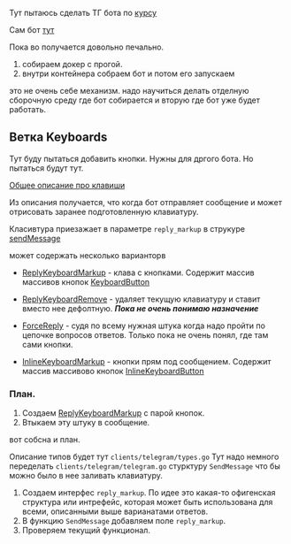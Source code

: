 Тут пытаюсь сделать ТГ бота по [курсу](https://www.youtube.com/watch?v=73OsSlsuhFY&list=PLFAQFisfyqlWDwouVTUztKX2wUjYQ4T3l) 

Сам бот [тут](https://github.com/JustSkiv/read-adviser-bot/tree/lessons)


Пока во получается довольно печально.
1. собираем докер с прогой. 
2.  внутри контейнера собраем бот и потом его запускаем

это не очень себе механизм. 
надо научиться делать отделную сборочную среду где бот собирается и вторую где бот уже будет работать. 

## Ветка Keyboards
Тут буду пытаться добавить кнопки. 
Нужны для дргого бота. Но пытаться будут тут. 

[Общее описание про клавиши](https://core.telegram.org/bots#keyboards)

Из описания получается, что когда бот отправляет сообщение и может отрисовать заранее подготовленную клавиатуру. 

Класивтура приезажает в параметре `reply_markup` в струкуре [sendMessage](https://core.telegram.org/bots/api#sendmessage)

может содержать несколько варианторв 
* [ReplyKeyboardMarkup](https://core.telegram.org/bots/api#replykeyboardmarkup) - клава с кнопками. Содержит массив массивов кнопок [KeyboardButton](https://core.telegram.org/bots/api#keyboardbutton) 

* [ReplyKeyboardRemove](https://core.telegram.org/bots/api#replykeyboardremove) - удаляет текущую клавиатуру и ставит вместо нее дефолтную. ***Пока не очень понимаю назначение***

* [ForceReply](https://core.telegram.org/bots/api#forcereply) - судя по всему нужная штука когда надо пройти по цепочке вопросов ответов. Только пока не очень понял, где там сами кнопки. 

* [InlineKeyboardMarkup](https://core.telegram.org/bots/api#inlinekeyboardmarkup) - кнопки прям под сообщением. Содержит массив массивово кнопок [InlineKeyboardButton](https://core.telegram.org/bots/api#inlinekeyboardbutton)


### План.
1. Создаем [ReplyKeyboardMarkup](https://core.telegram.org/bots/api#replykeyboardmarkup) с парой кнопок.
2. Втыкаем эту штуку в сообщение. 

вот собсна и план. 

Описание типов будет тут `clients/telegram/types.go`
Тут надо немного переделать `clients/telegram/telegram.go` стурктуру `SendMessage` что бы можно было в нее заливать клавиатуру. 

1. Создаем интерфес `reply_markup`. По идее это какая-то офигенская структура или интрефейс, которая может быть использована для всеми, описанными выше варианатами ответов. 
2. В функцию `SendMessage` добавляем поле `reply_markup`. 
3. Проверяем текущий функционал. 
